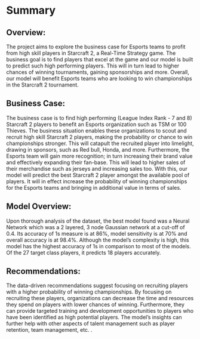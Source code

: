 # Summary 

## Overview:
The project aims to explore the business case for Esports teams to profit from high skill players in Starcraft 2, a Real-Time Strategy game. The business goal is to find players that excel at the game and our model is built to predict such high performing players. This will in turn lead to higher chances of winning tournaments, gaining sponsorships and more. Overall, our model will benefit Esports teams who are looking to win championships in the Starcraft 2 tournament.

## Business Case:
The business case is to find high performing (League Index Rank - 7 and 8) Starcraft 2 players to benefit an Esports organization such as TSM or 100 Thieves. The business situation enables these organizations to scout and recruit high skill Starcraft 2 players, making the probability or chance to win championships stronger. This will catapult the recruited player into limelight, drawing in sponsors, such as Red bull, Honda, and more. Furthermore, the Esports team will gain more recognition; in turn increasing their brand value and effectively expanding their fan-base. This will lead to higher sales of their merchandise such as jerseys and increasing sales too. With this, our model will predict the best Starcraft 2 player amongst the available pool of players. It will in effect increase the probability of winning championships for the Esports teams and bringing in additional value in terms of sales.

## Model Overview:
Upon thorough analysis of the dataset, the best model found was a Neural Network which was a 2 layered, 3 node Gaussian network at a cut-off of 0.4. Its accuracy of 1s measure is at 86%, model sensitivity is at 70% and overall accuracy is at 98.4%. Although the model’s complexity is high, this model has the highest accuracy of 1s in comparison to most of the models. Of the 27 target class players, it predicts 18 players accurately.

## Recommendations:
The data-driven recommendations suggest focusing on recruiting players with a higher probability of winning championships. By focusing on recruiting these players, organizations can decrease the time and resources they spend on players with lower chances of winning. Furthermore, they can provide targeted training and development opportunities to players who have been identified as high potential players. The model’s insights can further help with other aspects of talent management such as player retention, team management, etc. .
